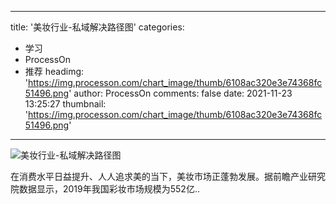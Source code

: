 
---
title: '美妆行业-私域解决路径图'
categories: 
 - 学习
 - ProcessOn
 - 推荐
headimg: 'https://img.processon.com/chart_image/thumb/6108ac320e3e74368fc51496.png'
author: ProcessOn
comments: false
date: 2021-11-23 13:25:27
thumbnail: 'https://img.processon.com/chart_image/thumb/6108ac320e3e74368fc51496.png'
---

<div>   
<img class="thumb" alt="美妆行业-私域解决路径图" src="https://img.processon.com/chart_image/thumb/6108ac320e3e74368fc51496.png" referrerpolicy="no-referrer">
<p>在消费水平日益提升、人人追求美的当下，美妆市场正蓬勃发展。据前瞻产业研究院数据显示，2019年我国彩妆市场规模为552亿..</p>  
</div>
            